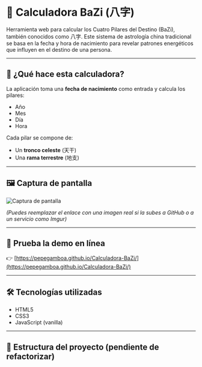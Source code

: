 # 🧮 Calculadora BaZi (八字)

Herramienta web para calcular los Cuatro Pilares del Destino (BaZi), también conocidos como 八字. Este sistema de astrología china tradicional se basa en la fecha y hora de nacimiento para revelar patrones energéticos que influyen en el destino de una persona.

---

## 📌 ¿Qué hace esta calculadora?

La aplicación toma una **fecha de nacimiento** como entrada y calcula los pilares:

- Año
- Mes
- Día
- Hora

Cada pilar se compone de:
- Un **tronco celeste** (天干)
- Una **rama terrestre** (地支)

---

## 🖼️ Captura de pantalla

![Captura de pantalla](https://via.placeholder.com/800x400.png?text=Captura+de+la+Calculadora+BaZi)

*(Puedes reemplazar el enlace con una imagen real si la subes a GitHub o a un servicio como Imgur)*

---

## 🚀 Prueba la demo en línea

👉 [https://pepegamboa.github.io/Calculadora-BaZi/](https://pepegamboa.github.io/Calculadora-BaZi/)

---

## 🛠️ Tecnologías utilizadas

- HTML5
- CSS3
- JavaScript (vanilla)

---

## 📂 Estructura del proyecto (pendiente de refactorizar)

